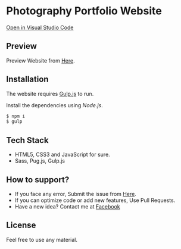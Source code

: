 # Photography Portfolio Website

[Open in Visual Studio Code](https://vscode.dev/github/kareem-m/solar-atom)

## Preview

Preview Website from [Here](https://kareem-m.github.io/Solar-Explore/).

## Installation

The website requires [Gulp.js](https://gulpjs.com/) to run.

Install the dependencies using *Node.js*.

```sh
$ npm i
$ gulp
```

## Tech Stack

- HTML5, CSS3 and JavaScript for sure.
- Sass, Pug.js, Gulp.js

## How to support?

- If you face any error, Submit the issue from [Here](https://github.com/kareem-m/solar-atom/issues).
- If you can optimize code or add new features, Use Pull Requests.
- Have a new idea? Contact me at [Facebook](https://www.facebook.com/kareem1911)

## License
Feel free to use any material.